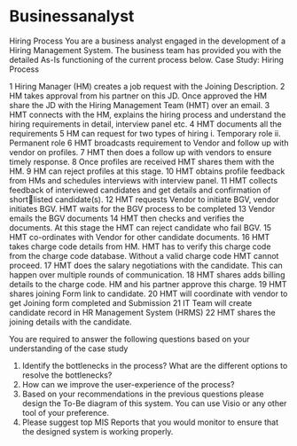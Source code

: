 # Businessanalyst

Hiring Process
You are a business analyst engaged in the development of a Hiring Management System. The business 
team has provided you with the detailed As-Is functioning of the current process below. 
Case Study: Hiring Process

1 Hiring Manager (HM) creates a job request with the Joining Description.
2 HM takes approval from his partner on this JD. Once approved the HM share the JD with the 
Hiring Management Team (HMT) over an email.
3 HMT connects with the HM, explains the hiring process and understand the hiring 
requirements in detail, interview panel etc. 
4 HMT documents all the requirements
5 HM can request for two types of hiring
i. Temporary role
ii. Permanent role
6 HMT broadcasts requirement to Vendor and follow up with vendor on profiles.
7 HMT then does a follow up with vendors to ensure timely response. 
8 Once profiles are received HMT shares them with the HM. 
9 HM can reject profiles at this stage.
10 HMT obtains profile feedback from HMs and schedules interviews with interview panel. 
11 HMT collects feedback of interviewed candidates and get details and confirmation of shortlisted candidate(s). 
12 HMT requests Vendor to initiate BGV, vendor initiates BGV. HMT waits for the BGV process 
to be completed
13 Vendor emails the BGV documents
14 HMT then checks and verifies the documents. At this stage the HMT can reject candidate 
who fail BGV.
15 HMT co-ordinates with Vendor for other candidate documents.
16 HMT takes charge code details from HM. HMT has to verify this charge code from the 
charge code database. Without a valid charge code HMT cannot proceed.
17 HMT does the salary negotiations with the candidate. This can happen over multiple rounds 
of communication.
18 HMT shares adds billing details to the charge code. HM and his partner approve this charge.
19 HMT shares joining Form link to candidate. 
20 HMT will coordinate with vendor to get Joining form completed and Submission
21 IT Team will create candidate record in HR Management System (HRMS)
22 HMT shares the joining details with the candidate.

You are required to answer the following questions based on your understanding of the case study
1. Identify the bottlenecks in the process? What are the different options to resolve the 
bottlenecks?
2. How can we improve the user-experience of the process?
3. Based on your recommendations in the previous questions please design the To-Be diagram of 
this system. You can use Visio or any other tool of your preference.
4. Please suggest top MIS Reports that you would monitor to ensure that the designed system is 
working properly.
